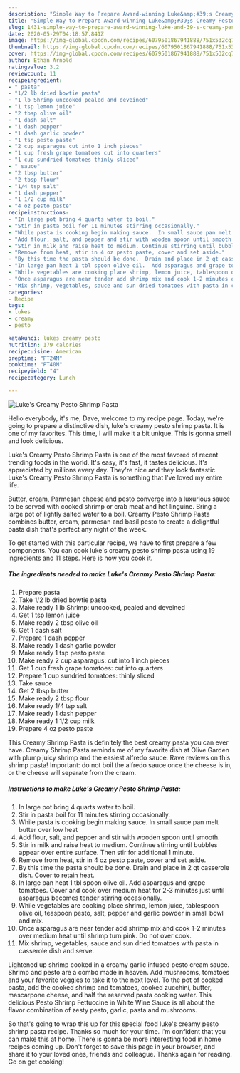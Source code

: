 ```yaml
---
description: "Simple Way to Prepare Award-winning Luke&amp;#39;s Creamy Pesto Shrimp Pasta"
title: "Simple Way to Prepare Award-winning Luke&amp;#39;s Creamy Pesto Shrimp Pasta"
slug: 1431-simple-way-to-prepare-award-winning-luke-and-39-s-creamy-pesto-shrimp-pasta
date: 2020-05-29T04:18:57.841Z
image: https://img-global.cpcdn.com/recipes/6079501867941888/751x532cq70/lukes-creamy-pesto-shrimp-pasta-recipe-main-photo.jpg
thumbnail: https://img-global.cpcdn.com/recipes/6079501867941888/751x532cq70/lukes-creamy-pesto-shrimp-pasta-recipe-main-photo.jpg
cover: https://img-global.cpcdn.com/recipes/6079501867941888/751x532cq70/lukes-creamy-pesto-shrimp-pasta-recipe-main-photo.jpg
author: Ethan Arnold
ratingvalue: 3.2
reviewcount: 11
recipeingredient:
- " pasta"
- "1/2 lb dried bowtie pasta"
- "1 lb Shrimp uncooked pealed and deveined"
- "1 tsp lemon juice"
- "2 tbsp olive oil"
- "1 dash salt"
- "1 dash pepper"
- "1 dash garlic powder"
- "1 tsp pesto paste"
- "2 cup asparagus cut into 1 inch pieces"
- "1 cup fresh grape tomatoes cut into quarters"
- "1 cup sundried tomatoes thinly sliced"
- " sauce"
- "2 tbsp butter"
- "2 tbsp flour"
- "1/4 tsp salt"
- "1 dash pepper"
- "1 1/2 cup milk"
- "4 oz pesto paste"
recipeinstructions:
- "In large pot bring 4 quarts water to boil."
- "Stir in pasta boil for 11 minutes stirring occasionally."
- "While pasta is cooking begin making sauce.  In small sauce pan melt butter over low heat"
- "Add flour, salt, and pepper and stir with wooden spoon until smooth."
- "Stir in milk and raise heat to medium. Continue stirring until bubbles appear over entire surface. Then stir for additional 1 minute."
- "Remove from heat, stir in 4 oz pesto paste, cover and set aside."
- "By this time the pasta should be done.  Drain and place in 2 qt casserole dish. Cover to retain heat."
- "In large pan heat 1 tbl spoon olive oil.  Add asparagus and grape tomatoes. Cover and cook over medium heat for 2-3 minutes just until asparagus becomes tender stirring occasionally."
- "While vegetables are cooking place shrimp, lemon juice, tablespoon olive oil, teaspoon pesto, salt, pepper and garlic powder in small bowl and mix."
- "Once asparagus are near tender add shrimp mix and cook 1-2 minutes over medium heat until shrimp turn pink. Do not over cook."
- "Mix shrimp, vegetables, sauce and sun dried tomatoes with pasta in casserole dish and serve."
categories:
- Recipe
tags:
- lukes
- creamy
- pesto

katakunci: lukes creamy pesto 
nutrition: 179 calories
recipecuisine: American
preptime: "PT24M"
cooktime: "PT40M"
recipeyield: "4"
recipecategory: Lunch

---
```



![Luke&#39;s Creamy Pesto Shrimp Pasta](https://img-global.cpcdn.com/recipes/6079501867941888/751x532cq70/lukes-creamy-pesto-shrimp-pasta-recipe-main-photo.jpg)

Hello everybody, it's me, Dave, welcome to my recipe page. Today, we're going to prepare a distinctive dish, luke&#39;s creamy pesto shrimp pasta. It is one of my favorites. This time, I will make it a bit unique. This is gonna smell and look delicious.

Luke&#39;s Creamy Pesto Shrimp Pasta is one of the most favored of recent trending foods in the world. It's easy, it's fast, it tastes delicious. It's appreciated by millions every day. They're nice and they look fantastic. Luke&#39;s Creamy Pesto Shrimp Pasta is something that I've loved my entire life.

Butter, cream, Parmesan cheese and pesto converge into a luxurious sauce to be served with cooked shrimp or crab meat and hot linguine. Bring a large pot of lightly salted water to a boil. Creamy Pesto Shrimp Pasta combines butter, cream, parmesan and basil pesto to create a delightful pasta dish that&#39;s perfect any night of the week.


To get started with this particular recipe, we have to first prepare a few components. You can cook luke&#39;s creamy pesto shrimp pasta using 19 ingredients and 11 steps. Here is how you cook it.

<!--inarticleads1-->

##### The ingredients needed to make Luke&#39;s Creamy Pesto Shrimp Pasta:

1. Prepare  pasta
1. Take 1/2 lb dried bowtie pasta
1. Make ready 1 lb Shrimp: uncooked, pealed and deveined
1. Get 1 tsp lemon juice
1. Make ready 2 tbsp olive oil
1. Get 1 dash salt
1. Prepare 1 dash pepper
1. Make ready 1 dash garlic powder
1. Make ready 1 tsp pesto paste
1. Make ready 2 cup asparagus: cut into 1 inch pieces
1. Get 1 cup fresh grape tomatoes: cut into quarters
1. Prepare 1 cup sundried tomatoes: thinly sliced
1. Take  sauce
1. Get 2 tbsp butter
1. Make ready 2 tbsp flour
1. Make ready 1/4 tsp salt
1. Make ready 1 dash pepper
1. Make ready 1 1/2 cup milk
1. Prepare 4 oz pesto paste


This Creamy Shrimp Pasta is definitely the best creamy pasta you can ever have. Creamy Shrimp Pasta reminds me of my favorite dish at Olive Garden with plump juicy shrimp and the easiest alfredo sauce. Rave reviews on this shrimp pasta! Important: do not boil the alfredo sauce once the cheese is in, or the cheese will separate from the cream. 

<!--inarticleads2-->

##### Instructions to make Luke&#39;s Creamy Pesto Shrimp Pasta:

1. In large pot bring 4 quarts water to boil.
1. Stir in pasta boil for 11 minutes stirring occasionally.
1. While pasta is cooking begin making sauce.  In small sauce pan melt butter over low heat
1. Add flour, salt, and pepper and stir with wooden spoon until smooth.
1. Stir in milk and raise heat to medium. Continue stirring until bubbles appear over entire surface. Then stir for additional 1 minute.
1. Remove from heat, stir in 4 oz pesto paste, cover and set aside.
1. By this time the pasta should be done.  Drain and place in 2 qt casserole dish. Cover to retain heat.
1. In large pan heat 1 tbl spoon olive oil.  Add asparagus and grape tomatoes. Cover and cook over medium heat for 2-3 minutes just until asparagus becomes tender stirring occasionally.
1. While vegetables are cooking place shrimp, lemon juice, tablespoon olive oil, teaspoon pesto, salt, pepper and garlic powder in small bowl and mix.
1. Once asparagus are near tender add shrimp mix and cook 1-2 minutes over medium heat until shrimp turn pink. Do not over cook.
1. Mix shrimp, vegetables, sauce and sun dried tomatoes with pasta in casserole dish and serve.


Lightened up shrimp cooked in a creamy garlic infused pesto cream sauce. Shrimp and pesto are a combo made in heaven. Add mushrooms, tomatoes and your favorite veggies to take it to the next level. To the pot of cooked pasta, add the cooked shrimp and tomatoes, cooked zucchini, butter, mascarpone cheese, and half the reserved pasta cooking water. This delicious Pesto Shrimp Fettuccine in White Wine Sauce is all about the flavor combination of zesty pesto, garlic, pasta and mushrooms. 

So that's going to wrap this up for this special food luke&#39;s creamy pesto shrimp pasta recipe. Thanks so much for your time. I'm confident that you can make this at home. There is gonna be more interesting food in home recipes coming up. Don't forget to save this page in your browser, and share it to your loved ones, friends and colleague. Thanks again for reading. Go on get cooking!
